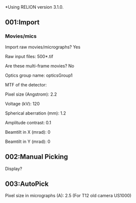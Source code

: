 *Using RELION version 3.1.0.

## 001:Import
### Movies/mics

Import raw movies/micrographs? Yes

Raw input files: 500*.tif

Are these multi-frame movies? No

Optics group name: opticsGroup1

MTF of the detector:

Pixel size (Angstrom): 2.2

Voltage (kV): 120

Spherical aberration (mm): 1.2

Amplitude contrast: 0.1

Beamtilt in X (mrad): 0

Beamtilt in Y (mrad): 0

## 002:Manual Picking

Display?

## 003:AutoPick

Pixel size in micrographs (A): 2.5 (For T12 old camera US1000)
